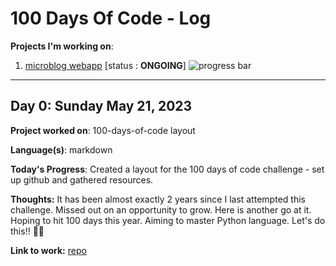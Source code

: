 # 100 Days Of Code - Log

**Projects I'm working on**:

1. [microblog webapp](https://blog.miguelgrinberg.com/post/the-flask-mega-tutorial-part-i-hello-world) [status : **ONGOING**] ![progress bar](https://geps.dev/progress/1)

---

## Day 0: Sunday May 21, 2023

**Project worked on**: 100-days-of-code layout

**Language(s)**: markdown

**Today's Progress**: Created a layout for the 100 days of code challenge - set up github and gathered resources.

**Thoughts:** It has been almost exactly 2 years since I last attempted this challenge.
Missed out on an opportunity to grow. Here is another go at it.
Hoping to hit 100 days this year. Aiming to master Python language. Let's do this!! 💪🏾

**Link to work:** [repo](https://github.com/RonCollins-MM/100-days-of-code)
